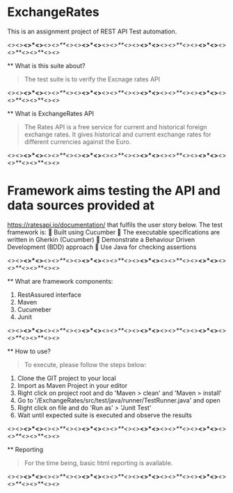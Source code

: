 # ExchangeRates

This is an assignment project of REST API Test automation.

*<>*<>**<>*<>**<>*<>**<>*<>**<>*<>**<>*<>**<>*<>**<>*<>**<>*<>**<>*<>**<>*<>**<>*<>**<>*<>**<>*<>*

** What is this suite about?

> The test suite is to verify the Excnage rates API

*<>*<>**<>*<>**<>*<>**<>*<>**<>*<>**<>*<>**<>*<>**<>*<>**<>*<>**<>*<>**<>*<>**<>*<>**<>*<>**<>*<>*

** What is ExchangeRates API

> The Rates API is a free service for current and historical foreign exchange rates. It gives historical and
current exchange rates for different currencies against the Euro.

*<>*<>**<>*<>**<>*<>**<>*<>**<>*<>**<>*<>**<>*<>**<>*<>**<>*<>**<>*<>**<>*<>**<>*<>**<>*<>**<>*<>*

# Framework aims testing the API and data sources provided at
https://ratesapi.io/documentation/ that fulfils the user story below. 
The test framework is:
 Built using Cucumber
 The executable specifications are written in Gherkin (Cucumber)
 Demonstrate a Behaviour Driven Development (BDD) approach
 Use Java for checking assertions

*<>*<>**<>*<>**<>*<>**<>*<>**<>*<>**<>*<>**<>*<>**<>*<>**<>*<>**<>*<>**<>*<>**<>*<>**<>*<>**<>*<>*

** What are framework components:

1. RestAssured interface
2. Maven
2. Cucumeber
3. Junit

*<>*<>**<>*<>**<>*<>**<>*<>**<>*<>**<>*<>**<>*<>**<>*<>**<>*<>**<>*<>**<>*<>**<>*<>**<>*<>**<>*<>*

** How to use?

> To execute, please follow the steps below:
1. Clone the GIT project to your local
2. Import as Maven Project in your editor
3. Right click on project root and do 'Maven > clean' and 'Maven > install'
4. Go to '/ExchangeRates/src/test/java/runner/TestRunner.java' and open
5. Right click on file and do 'Run as' > 'Junit Test'
6. Wait until expected suite is executed and observe the results

*<>*<>**<>*<>**<>*<>**<>*<>**<>*<>**<>*<>**<>*<>**<>*<>**<>*<>**<>*<>**<>*<>**<>*<>**<>*<>**<>*<>*

** Reporting

> For the time being, basic html reporting is available.

*<>*<>**<>*<>**<>*<>**<>*<>**<>*<>**<>*<>**<>*<>**<>*<>**<>*<>**<>*<>**<>*<>**<>*<>**<>*<>**<>*<>*
